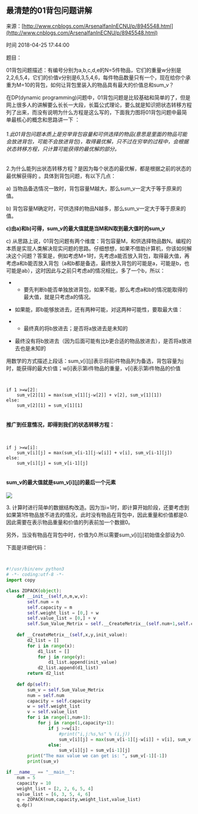 ## 最清楚的01背包问题讲解

来源：[http://www.cnblogs.com/ArsenalfanInECNU/p/8945548.html](http://www.cnblogs.com/ArsenalfanInECNU/p/8945548.html)

时间 2018-04-25 17:44:00

 
题目：
 
01背包问题描述：有编号分别为a,b,c,d,e的N=5件物品，它们的重量w分别是2,2,6,5,4，它们的价值v分别是6,3,5,4,6，每件物品数量只有一个，现在给你个承重为M=10的背包，如何让背包里装入的物品具有最大的价值总和sum_v？
 
在DP(dynamic programming)问题中，01背包问题是比较基础和简单的了，但是网上很多人的讲解要么长长一大段，长篇公式理论，要么就是知识把状态转移方程列了出来，而没有说明为什么方程是这么写的，下面我力图将01背包问题中最简单最核心的概念和思路讲一下  ：
 
###### 1.此01背包问题本质上是穷举背包容量和可供选择的物品(意思是里面的物品可能会放进背包，可能不会放进背包)，取得最优解，只不过在穷举的过程中，会根据状态转移方程，只计算可能获得的最优解的部分。
 
2.为什么能列出状态转移方程？是因为每个状态的最优解，都是根据之前的状态的最优解获得的  。具体到背包问题，有以下几点：
 
a) 当物品备选情况一致时，背包容量M越大，那么sum_v一定大于等于原来的值。
 
b) 背包容量M确定时，可供选择的物品N越多，那么sum_v一定大于等于原来的值。
 
**c)由a)和b)可得，sum_v的最大值就是当M和N取到最大值时的sum_v**
 
c) 从思路上说，01背包问题有两个维度：背包容量M，和供选择物品数N。编程的本质是实现人类解决现实问题的思路。仔细想想，如果不借助计算机，你该如何解决这个问题？答案是，例如考虑M=1时，先考虑a能否放入背包，取得最大值，再考虑a和b能否放入背包（a和b都是备选，最终放入背包的可能是a，可能是b，也可能是ab），这时因此与之前只考虑a的情况相比，多了一个b，所以：
 
 
* * 要先判断b能否单独放进背包，如果不能，那么考虑a和b的情况能取得的最大值，就是只考虑a的情况。 
* 如果能，即b能够放进去，还有两种可能，对这两种可能性，要取最大值： 
   
 
* * 最终真的将b放进去；是否将a放进去是未知的 
* 最终没有将b放进去（因为后面可能有比b更合适的物品放进去），是否将a放进去也是未知的 
 
 
用数学的方式描述上段话：sum_v[i][j]表示将前i件物品列为备选，背包容量为j时，能获得的最大价值；w[i]表示第i件物品的重量，v[i]表示第i件物品的价值
 
```


if 1 >=w[2]:
    sum_v[2][1] = max(sum_v[1][j-w[2]] + v[2], sum_v[1][1])
else:
    sum_v[2][1] = sum_v[1][1]


```
 
#### 推广到任意情况，即得到我们的状态转移方程：
 
```


if j >=w[i]:
    sum_v[i][j] = max(sum_v[i-1][j-w[i]] + v[i], sum_v[i-1][j])
else:
    sum_v[i][j] = sum_v[i-1][j]


```
 
#### sum_v的最大值就是sum_v[i][j]的最后一个元素
 
![][0]
 
3. 计算时进行简单的数据结构改造。因为当i=1时，即计算开始阶段，还要考虑到如果第1件物品放不进去的情况，此时没有物品在背包中，因此重量和价值都是0.因此需要在表示物品重量和价值的列表前加一个数据0。
 
另外，当没有物品在背包中时，价值为0.所以需要sum_v[i][j]初始值全部设为0.
 
下面是详细代码：
 
```python


#!/usr/bin/env python3
# -*- coding:utf-8 -*-
import copy

class ZOPACK(object):
    def __init__(self,n,m,w,v):
        self.num = n
        self.capacity = m
        self.weight_list = [0,] + w
        self.value_list = [0,] + v
        self.Sum_Value_Metrix = self.__CreateMetrix__(self.num+1,self.capacity+1,0)
        
    def __CreateMetrix__(self,x,y,init_value):
        d2_list = []
        for i in range(x):
            d1_list = []
            for j in range(y):
                d1_list.append(init_value)
            d2_list.append(d1_list)
        return d2_list
        
    def dp(self):
        sum_v = self.Sum_Value_Metrix
        num = self.num
        capacity = self.capacity
        w = self.weight_list
        v = self.value_list
        for i in range(1,num+1):
            for j in range(1,capacity+1):
                if j >=w[i]:
                    #print("i,j:%s,%s" % (i,j))
                    sum_v[i][j] = max(sum_v[i-1][j-w[i]] + v[i], sum_v[i-1][j])
                else:
                    sum_v[i][j] = sum_v[i-1][j]
        print("The max value we can get is: ", sum_v[-1][-1])
        print(sum_v)

if __name__ == "__main__":
    num = 5
    capacity = 10
    weight_list = [2, 2, 6, 5, 4]
    value_list = [6, 3, 5, 4, 6]
    q = ZOPACK(num,capacity,weight_list,value_list)
    q.dp()


```
 


[0]: https://img2.tuicool.com/uAfAvqI.png